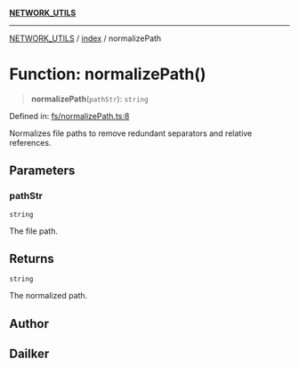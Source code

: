 [**NETWORK_UTILS**](../../README.md)

***

[NETWORK_UTILS](../../README.md) / [index](../README.md) / normalizePath

# Function: normalizePath()

> **normalizePath**(`pathStr`): `string`

Defined in: [fs/normalizePath.ts:8](https://github.com/dailker/everyutil/blob/26e2bb73429918cf0d08899e9efd90b82a42c92e/src/fs/normalizePath.ts#L8)

Normalizes file paths to remove redundant separators and relative references.

## Parameters

### pathStr

`string`

The file path.

## Returns

`string`

The normalized path.

## Author

## Dailker
